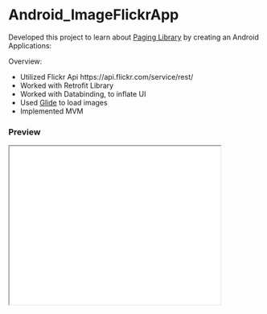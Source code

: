 # Android_ImageFlickrApp

Developed this project to learn about <a href="https://developer.android.com/topic/libraries/architecture/paging">Paging Library</a> by creating an Android Applications:

Overview:

<ul>

  <li>Utilized Flickr Api <a>https://api.flickr.com/service/rest/</a></li>
  <li>Worked with Retrofit Library</li>
  <li>Worked with Databinding, to inflate UI</li>
  <li>Used <a href="https://github.com/bumptech/glide">Glide</a> to load images</li>
  <li>Implemented MVM</li>

</ul>


### Preview

<iframe width="420" height="315" src="preview.webm">
</iframe>
